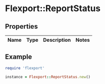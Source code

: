 # Flexport::ReportStatus

## Properties

| Name | Type | Description | Notes |
| ---- | ---- | ----------- | ----- |

## Example

```ruby
require 'flexport'

instance = Flexport::ReportStatus.new()
```

